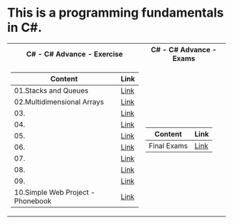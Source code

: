  <h1>This is a programming fundamentals in C#.</h1>


<table>

<tr>
  <th>C# - C# Advance - Exercise </th>
  <th>C# - C# Advance - Exams </th>
</tr>

<tr>

<td>

| **Content**                                                            | **Link**                                                   |
| --------------------------------------------------------------------- | ---------------------------------------------------------- |
| <a> 01.Stacks and Queues </a>  | <a href="https://github.com/Argatski/SoftUni/tree/main/04.C%23%20Advanced/Exercise/01.StacksAndQueus"> Link</a> |
| <a> 02.Multidimensional Arrays </a>   | <a href="https://github.com/Argatski/SoftUni/tree/main/04.C%23%20Advanced/Exercise/02.MultidimensionalArrays"> Link</a> |
| <a> 03. </a>   | <a href=""> Link</a> |
| <a> 04. </a>   | <a href=""> Link</a> |
| <a> 05. </a>   | <a href=""> Link</a> |
| <a> 06. </a>   | <a href=""> Link</a> |
| <a> 07. </a>   | <a href=""> Link</a> |
| <a> 08. </a>   | <a href=""> Link</a> |
| <a> 09. </a>   | <a href=""> Link</a> |
| <a> 10.Simple Web Project - Phonebook </a>  | <a href="https://github.com/Argatski/SoftUni/tree/main/02.ProgrammingFundamentals/Exercise/10.WebPhonebook-Basic"> Link</a> |

</td>
<td>

| **Content**                                                            | **Link**                                                   |
| --------------------------------------------------------------------- | ---------------------------------------------------------- |
| <a> Final Exams </a>   | <a href="https://github.com/Argatski/SoftUni/tree/main/04.C%23%20Advanced/Exams"> Link</a> |


</td>

